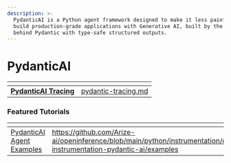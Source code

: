 ```yaml
---
description: >-
  PydanticAI is a Python agent framework designed to make it less painful to 
  build production-grade applications with Generative AI, built by the team 
  behind Pydantic with type-safe structured outputs.
---
```


# PydanticAI

<table data-card-size="large" data-view="cards"><thead><tr><th></th><th data-hidden data-card-target data-type="content-ref"></th></tr></thead><tbody><tr><td><a href="pydantic-tracing.md"><strong>PydanticAI Tracing</strong></a></td><td><a href="pydantic-tracing.md">pydantic-tracing.md</a></td></tr></tbody></table>

### Featured Tutorials

<table data-view="cards"><thead><tr><th></th><th data-hidden data-card-target data-type="content-ref"></th></tr></thead><tbody><tr><td><a href="https://ai.pydantic.dev/examples/">PydanticAI Agent Examples</a></td><td><a href="https://github.com/Arize-ai/openinference/blob/main/python/instrumentation/openinference-instrumentation-pydantic-ai/examples">https://github.com/Arize-ai/openinference/blob/main/python/instrumentation/openinference-instrumentation-pydantic-ai/examples</a></td></tr></tbody></table>